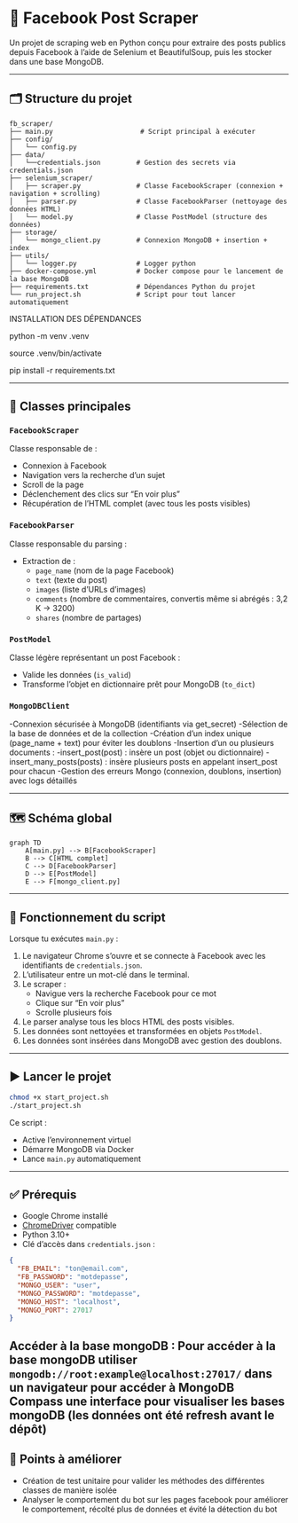 
# 📘 Facebook Post Scraper

Un projet de scraping web en Python conçu pour extraire des posts publics depuis Facebook à l’aide de Selenium et BeautifulSoup, puis les stocker dans une base MongoDB.

---

## 🗂️ Structure du projet

```
fb_scraper/
├── main.py                      # Script principal à exécuter
├── config/
│   └── config.py
├── data/
│   └──credentials.json         # Gestion des secrets via credentials.json
├── selenium_scraper/
│   ├── scraper.py              # Classe FacebookScraper (connexion + navigation + scrolling)
│   ├── parser.py               # Classe FacebookParser (nettoyage des données HTML)
│   └── model.py                # Classe PostModel (structure des données)
├── storage/
│   └── mongo_client.py         # Connexion MongoDB + insertion + index
├── utils/
│   └── logger.py               # Logger python
├── docker-compose.yml          # Docker compose pour le lancement de la base MongoDB
├── requirements.txt            # Dépendances Python du projet
└── run_project.sh              # Script pour tout lancer automatiquement
```
INSTALLATION DES DÉPENDANCES

python -m venv .venv

source .venv/bin/activate

pip install -r requirements.txt

---

## 🧠 Classes principales

### `FacebookScraper`

Classe responsable de :
- Connexion à Facebook
- Navigation vers la recherche d’un sujet
- Scroll de la page
- Déclenchement des clics sur “En voir plus”
- Récupération de l’HTML complet (avec tous les posts visibles)

### `FacebookParser`

Classe responsable du parsing :
- Extraction de :
  - `page_name` (nom de la page Facebook)
  - `text` (texte du post)
  - `images` (liste d’URLs d’images)
  - `comments` (nombre de commentaires, convertis même si abrégés : 3,2 K → 3200)
  - `shares` (nombre de partages)

### `PostModel`

Classe légère représentant un post Facebook :
- Valide les données (`is_valid`)
- Transforme l’objet en dictionnaire prêt pour MongoDB (`to_dict`)

### `MongoDBClient`
  -Connexion sécurisée à MongoDB (identifiants via get_secret)
  -Sélection de la base de données et de la collection
  -Création d’un index unique (page_name + text) pour éviter les doublons
  -Insertion d’un ou plusieurs documents :
  -insert_post(post) : insère un post (objet ou dictionnaire)
  -insert_many_posts(posts) : insère plusieurs posts en appelant insert_post pour chacun
  -Gestion des erreurs Mongo (connexion, doublons, insertion) avec logs détaillés

---

## 🗺️ Schéma global

```mermaid
graph TD
    A[main.py] --> B[FacebookScraper]
    B --> C[HTML complet]
    C --> D[FacebookParser]
    D --> E[PostModel]
    E --> F[mongo_client.py]
```

---

## 🔁 Fonctionnement du script

Lorsque tu exécutes `main.py` :

1. Le navigateur Chrome s’ouvre et se connecte à Facebook avec les identifiants de `credentials.json`.
2. L’utilisateur entre un mot-clé dans le terminal.
3. Le scraper :
   - Navigue vers la recherche Facebook pour ce mot
   - Clique sur “En voir plus”
   - Scrolle plusieurs fois
4. Le parser analyse tous les blocs HTML des posts visibles.
5. Les données sont nettoyées et transformées en objets `PostModel`.
6. Les données sont insérées dans MongoDB avec gestion des doublons.

---

## ▶️ Lancer le projet

```bash
chmod +x start_project.sh
./start_project.sh
```

Ce script :
- Active l’environnement virtuel
- Démarre MongoDB via Docker
- Lance `main.py` automatiquement

---

## ✅ Prérequis

- Google Chrome installé
- [ChromeDriver](https://chromedriver.chromium.org/downloads) compatible
- Python 3.10+
- Clé d’accès dans `credentials.json` :
```json
{
  "FB_EMAIL": "ton@email.com",
  "FB_PASSWORD": "motdepasse",
  "MONGO_USER": "user",
  "MONGO_PASSWORD": "motdepasse",
  "MONGO_HOST": "localhost",
  "MONGO_PORT": 27017
}
```
Accéder à la base mongoDB :
  Pour accéder à la base mongoDB utiliser `mongodb://root:example@localhost:27017/` dans un navigateur pour accéder à MongoDB Compass une interface pour visualiser les bases mongoDB (les données ont été refresh avant le dépôt)
---
## 📌 Points à améliorer
- Création de test unitaire pour valider les méthodes des différentes classes de manière isolée
- Analyser le comportement du bot sur les pages facebook pour améliorer le comportement, récolté plus de données et évité la détection du bot

